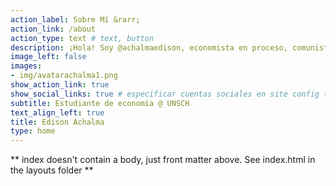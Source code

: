 ```yaml
---
action_label: Sobre Mí &rarr;
action_link: /about
action_type: text # text, button
description: ¡Hola! Soy @achalmaedison, economista en proceso, comunista, “programador” con muchas comillas con conocimientos en Hacking y Ciberseguridad entre otros. Me gusta viajar y tomar fotografía también me gusta sentarme en la esquina, preferiblemente con un capuchino. Esporádicamente escribiré publicaciones en el blog cuando tenga tiempo 😅.
image_left: false
images:
- img/avatarachalma1.png
show_action_link: true
show_social_links: true # especificar cuentas sociales en site config (config.yaml)
subtitle: Estudiante de economía @ UNSCH
text_align_left: true
title: Edison Achalma
type: home
---
```


** index doesn't contain a body, just front matter above.
See index.html in the layouts folder **
